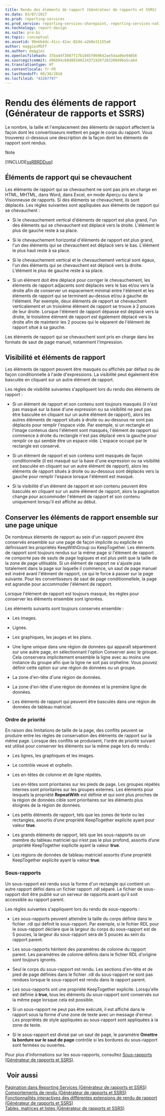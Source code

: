 ```yaml
---
title: Rendu des éléments de rapport (Générateur de rapports et SSRS) | Microsoft Docs
ms.date: 03/07/2017
ms.prod: reporting-services
ms.prod_service: reporting-services-sharepoint, reporting-services-native
ms.technology: report-design
ms.suite: pro-bi
ms.topic: conceptual
ms.assetid: 99ebb4dc-41cc-42ac-82dd-a2b0e31155a0
author: maggiesMSFT
ms.author: maggies
ms.openlocfilehash: 37ba44f3607f17b1045f069642ae5daa06e94056
ms.sourcegitcommit: d96b94c60d88340224371926f283200496a5ca64
ms.translationtype: HT
ms.contentlocale: fr-FR
ms.lasthandoff: 08/30/2018
ms.locfileid: "43267797"
---
```

# <a name="rendering-report-items-report-builder-and-ssrs"></a>Rendu des éléments de rapport (Générateur de rapports et SSRS)
  Le nombre, la taille et l'emplacement des éléments de rapport affectent la façon dont les convertisseurs mettent en page le corps du rapport. Vous trouverez ci-dessous une description de la façon dont les éléments de rapport sont rendus.  
  
> [!NOTE]  
>  [!INCLUDE[ssRBRDDup](../../includes/ssrbrddup-md.md)]  
  
## <a name="overlapping-report-items"></a>Éléments de rapport qui se chevauchent  
 Les éléments de rapport qui se chevauchent ne sont pas pris en charge en HTML, MHTML, dans Word, dans Excel, en mode Aperçu ou dans la Visionneuse de rapports. Si des éléments se chevauchent, ils sont déplacés. Les règles suivantes sont appliquées aux éléments de rapport qui se chevauchent :  
  
-   Si le chevauchement vertical d'éléments de rapport est plus grand, l'un des éléments qui se chevauchent est déplacé vers la droite. L'élément le plus de gauche reste à sa place.  
  
-   Si le chevauchement horizontal d'éléments de rapport est plus grand, l'un des éléments qui se chevauchent est déplacé vers le bas. L'élément le plus haut reste à sa place.  
  
-   Si le chevauchement vertical et le chevauchement vertical sont égaux, l'un des éléments qui se chevauchent est déplacé vers la droite. L'élément le plus de gauche reste à sa place.  
  
-   Si un élément doit être déplacé pour corriger le chevauchement, les éléments de rapport adjacents sont déplacés vers le bas et/ou vers la droite afin de conserver un espacement minimal entre l'élément et les éléments de rapport qui se terminent au-dessus et/ou à gauche de l'élément. Par exemple, deux éléments de rapport se chevauchent verticalement et un troisième élément de rapport se trouve à 2 pouces de leur droite. Lorsque l'élément de rapport dépasse est déplacé vers la droite, le troisième élément de rapport est également déplacé vers la droite afin de maintenir les 2 pouces qui le séparent de l'élément de rapport situé à sa gauche.  
  
 Les éléments de rapport qui se chevauchent sont pris en charge dans les formats de saut de page manuel, notamment l'impression.  
  
## <a name="visibility-and-report-items"></a>Visibilité et éléments de rapport  
 Les éléments de rapport peuvent être masqués ou affichés par défaut ou de façon conditionnelle à l'aide d'expressions. La visibilité peut également être basculée en cliquant sur un autre élément de rapport.  
  
 Les règles de visibilité suivantes s'appliquent lors du rendu des éléments de rapport :  
  
-   Si un élément de rapport et son contenu sont toujours masqués (il n'est pas masqué sur la base d'une expression ou sa visibilité ne peut pas être basculée en cliquant sur un autre élément de rapport), alors les autres éléments de rapport situés à droite ou au-dessous ne sont pas déplacés pour remplir l'espace vide. Par exemple, si un rectangle et l'image contenus dans l'élément sont masqués, l'élément de rapport qui commence à droite du rectangle n'est pas déplacé vers la gauche pour remplir ce qui semble être un espace vide. L'espace occupé par le rectangle est conservé.  
  
-   Si un élément de rapport et son contenu sont masqués de façon conditionnelle (il est masqué sur la base d'une expression ou sa visibilité est basculée en cliquant sur un autre élément de rapport), alors les éléments de rapport situés à droite ou au-dessous sont déplacés vers la gauche pour remplir l'espace lorsque l'élément est masqué.  
  
-   Si la visibilité d'un élément de rapport et son contenu peuvent être basculés en cliquant sur un autre élément de rapport, alors la pagination change pour accommoder l'élément de rapport et son contenu uniquement lorsqu'il est affiché au début.  
  
## <a name="keeping-report-items-together-on-a-single-page"></a>Conserver les éléments de rapport ensemble sur une page unique  
 De nombreux éléments de rapport au sein d'un rapport peuvent être conservés ensemble sur une page de façon implicite ou explicite en définissant les propriétés KeepWithGroup ou KeepTogether. Les éléments de rapport sont toujours rendus sur la même page si l'élément de rapport ne comporte pas de sauts de page logiques et est plus petit que la taille de la zone de page utilisable. Si un élément de rapport ne s'ajuste pas totalement dans la page sur laquelle il commence, un saut de page manuel est inséré avant l'élément de rapport, ce qui le force à passer sur la page suivante. Pour les convertisseurs de saut de page conditionnellele, la page est agrandie pour accommoder l'élément de rapport.  
  
 Lorsque l'élément de rapport est toujours masqué, les règles pour conserver les éléments ensemble sont ignorées.  
  
 Les éléments suivants sont toujours conservés ensemble :  
  
-   Les images.  
  
-   Lignes.  
  
-   Les graphiques, les jauges et les plans.  
  
-   Une ligne unique dans une région de données qui apparaît séparément sur une autre page, en sélectionnant l'option Conserver avec le groupe. Cela conservera implicitement ensemble la ligne avec au moins une instance du groupe afin que la ligne ne soit pas orpheline. Vous pouvez définir cette option sur une région de données ou un groupe.  
  
-   La zone d'en-tête d'une région de données.  
  
-   La zone d'en-tête d'une région de données et la première ligne de données.  
  
-   Les éléments de rapport qui peuvent être basculés dans une région de données de tableau matriciel.  
  
### <a name="priority-order"></a>Ordre de priorité  
 En raison des limitations de taille de la page, des conflits peuvent se produire entre les règles de conservation des éléments de rapport sur la même page. Lorsque des conflits se produisent, l'ordre de priorité suivant est utilisé pour conserver les éléments sur la même page lors du rendu :  
  
-   Les lignes, les graphiques et les images.  
  
-   Le contrôle veuve et orphelin.  
  
-   Les en-têtes de colonne et de ligne répétés.  
  
     Les en-têtes sont prioritaires sur les pieds de page. Les groupes répétés internes sont prioritaires sur les groupes externes. Les éléments pour lesquels la propriété **RepeatWith** est définie et qui sont plus proches de la région de données cible sont prioritaires sur les éléments plus éloignés de la région de données.  
  
-   Les petits éléments de rapport, tels que les zones de texte ou les rectangles, assortis d’une propriété KeepTogether explicite ayant pour valeur **true**.  
  
-   Les grands éléments de rapport, tels que les sous-rapports ou un membre du tableau matriciel qui n’est pas le plus profond, assortis d’une propriété KeepTogether explicite ayant la valeur **true**.  
  
-   Les régions de données de tableau matriciel assortis d’une propriété KeepTogether explicite ayant la valeur **true**.  
  
### <a name="subreports"></a>Sous-rapports  
 Un sous-rapport est rendu sous la forme d'un rectangle qui contient un autre rapport défini dans un fichier rapport .rdl séparé. Le fichier de sous-rapport doit être publié sur un serveur de rapports avant qu'il soit accessible au rapport parent.  
  
 Les règles suivantes s'appliquent lors du rendu de sous-rapports :  
  
-   Les sous-rapports peuvent atteindre la taille du corps définie dans le fichier .rdl qui définit le sous-rapport. Par exemple, si le fichier RDL pour le sous-rapport déclare que la largeur du corps du sous-rapport est de 5 pouces, la largeur du sous-rapport sera de 5 pouces au sein du rapport parent.  
  
-   Les sous-rapports héritent des paramètres de colonne du rapport parent. Les paramètres de colonne définis dans le fichier RDL d'origine sont toujours ignorés.  
  
-   Seul le corps du sous-rapport est rendu. Les sections d'en-tête et de pied de page définies dans le fichier .rdl du sous-rapport ne sont pas rendues lorsque le sous-rapport est rendu dans le rapport parent.  
  
-   Les sous-rapports ont une propriété KeepTogether explicite. Lorsqu'elle est définie à **true**, tous les éléments du sous-rapport sont conservés sur la même page lorsque cela est possible.  
  
-   Si un sous-rapport ne peut pas être exécuté, il est affiché dans le rapport sous la forme d'une zone de texte avec un message d'erreur. Les propriétés de style appliquées au sous-rapport sont appliquées à la zone de texte.  
  
-   Si le sous-rapport est divisé par un saut de page, le paramètre **Omettre la bordure sur le saut de page** contrôle si les bordures du sous-rapport sont fermées ou ouvertes.  
  
 Pour plus d’informations sur les sous-rapports, consultez [Sous-rapports &#40;Générateur de rapports et SSRS&#41;](../../reporting-services/report-design/subreports-report-builder-and-ssrs.md).  
  
## <a name="see-also"></a> Voir aussi  
 [Pagination dans Reporting Services &#40;Générateur de rapports et SSRS&#41;](../../reporting-services/report-design/pagination-in-reporting-services-report-builder-and-ssrs.md)   
 [Comportements de rendu &#40;Générateur de rapports et SSRS&#41;](../../reporting-services/report-design/rendering-behaviors-report-builder-and-ssrs.md)   
 [Fonctionnalités interactives des différentes extensions de rendu de rapport &#40;Générateur de rapports et SSRS&#41;](../../reporting-services/report-builder/interactive-functionality-different-report-rendering-extensions.md)   
 [Tables, matrices et listes &#40;Générateur de rapports et SSRS&#41;](../../reporting-services/report-design/tables-matrices-and-lists-report-builder-and-ssrs.md)  
  
  
